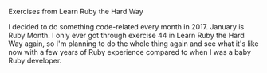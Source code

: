 Exercises from Learn Ruby the Hard Way

I decided to do something code-related every month in 2017. January is Ruby Month. I only ever got through exercise 44 in Learn Ruby the Hard Way again, so I'm planning to do the whole thing again and see what it's like now with a few years of Ruby experience compared to when I was a baby Ruby developer.
